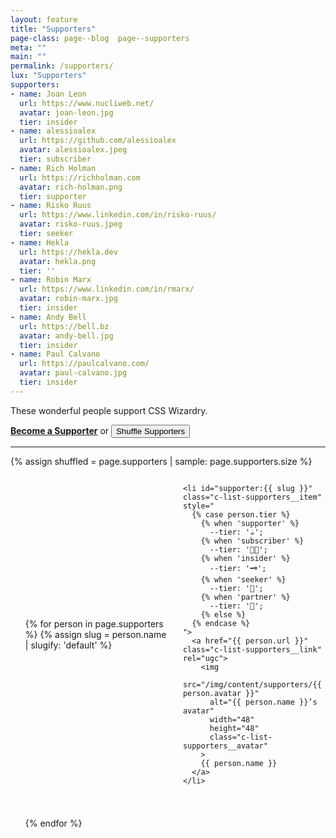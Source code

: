 ```yaml
---
layout: feature
title: "Supporters"
page-class: page--blog  page--supporters
meta: ""
main: ""
permalink: /supporters/
lux: "Supporters"
supporters:
- name: Joan Leon
  url: https://www.nucliweb.net/
  avatar: joan-leon.jpg
  tier: insider
- name: alessioalex
  url: https://github.com/alessioalex
  avatar: alessioalex.jpeg
  tier: subscriber
- name: Rich Holman
  url: https://richholman.com
  avatar: rich-holman.png
  tier: supporter
- name: Risko Ruus
  url: https://www.linkedin.com/in/risko-ruus/
  avatar: risko-ruus.jpeg
  tier: seeker
- name: Hekla
  url: https://hekla.dev
  avatar: hekla.png
  tier: ''
- name: Robin Marx
  url: https://www.linkedin.com/in/rmarx/
  avatar: robin-marx.jpg
  tier: insider
- name: Andy Bell
  url: https://bell.bz
  avatar: andy-bell.jpg
  tier: insider
- name: Paul Calvano
  url: https://paulcalvano.com/
  avatar: paul-calvano.jpg
  tier: insider
---
```


<style>

  .c-list-supporters {
    list-style: none;
    margin-left: 0;
    display: grid;
    grid-template-columns: repeat(auto-fill, minmax(180px, 1fr));
    gap: 1.5rem;
    align-items: center;
  }

    .c-list-supporters__item {
      display: flex;
      align-items: center;
      width: 100%;
      position: relative;
    }

    .c-list-supporters__item:target {
      background-color: #ffc;
      outline: 0.75rem solid #ffc;
      scroll-margin-block-start: 1.5rem;
    }

      .c-list-supporters__item::before {
          content: var(--tier);
          position: absolute;
          top:  0;
          left: 0;
          transform: translate(-25%, -25%);
          font-size: 1.5rem;
          line-height: 1;
          width: 1em;
          background-color: #f9f9f9;
          border-radius: 100%;
      }

      .c-list-supporters__link {
        text-decoration: none;
        display: flex;
        align-items: center;
        width: 100%;
        gap: 0.75rem;
      }

        .c-list-supporters__avatar {
          border-radius: 50%;
          flex-shrink: 0;
          width:  4.5rem;
          height: 4.5rem;
          object-fit: cover;
        }

  </style>

These wonderful people support CSS Wizardry.

<a href="https://csswizardry.gumroad.com/l/subscribe" class="btn  btn--positive"><b>Become a Supporter</b></a>
or
<button class="btn  btn--small" id="jsRandomiseSupporters">Shuffle<span class="hide"> Supporters</span></button>

- - -

{% assign shuffled = page.supporters | sample: page.supporters.size %}
<ul id="jsSupportersList" class="c-list-supporters">

  {% for person in page.supporters %}
    {% assign slug = person.name | slugify: 'default' %}

    <li id="supporter:{{ slug }}" class="c-list-supporters__item" style="
      {% case person.tier %}
        {% when 'supporter' %}
          --tier: '☕️';
        {% when 'subscriber' %}
          --tier: '🧑‍💻';
        {% when 'insider' %}
          --tier: '🗝️';
        {% when 'seeker' %}
          --tier: '🔮';
        {% when 'partner' %}
          --tier: '🤝';
        {% else %}
      {% endcase %}
    ">
      <a href="{{ person.url }}" class="c-list-supporters__link" rel="ugc">
        <img
          src="/img/content/supporters/{{ person.avatar }}"
          alt="{{ person.name }}’s avatar"
          width="48"
          height="48"
          class="c-list-supporters__avatar"
        >
        {{ person.name }}
      </a>
    </li>
  {% endfor %}

</ul>

<script>
(() => {

  function randomiseSupporters() {
    const list = document.getElementById('jsSupportersList');
    const items = Array.from(list.children);

    for (let i = items.length - 1; i > 0; i--) {
      const j = Math.floor(Math.random() * (i + 1));
      [items[i], items[j]] = [items[j], items[i]];
    }

    items.forEach(item => list.appendChild(item));
  }

  randomiseSupporters();
  document.getElementById('jsRandomiseSupporters')
    .addEventListener('click', randomiseSupporters);

})();
</script>
